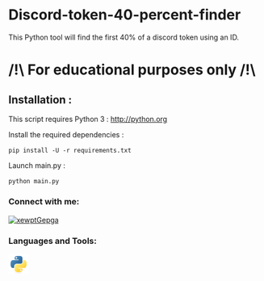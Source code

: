 # Discord-token-40-percent-finder
This Python tool will find the first 40% of a discord token using an ID.

 <h1> /!\ For educational purposes only /!\ </h1>

<h2>Installation :</h2>

This script requires Python 3 : http://python.org


Install the required dependencies :
  ```
  pip install -U -r requirements.txt
  ```

Launch main.py :
  ```
  python main.py
  ```



<h3 align="left">Connect with me:</h3>
<p align="left">
<a href="https://discord.gg/dj9wU33pUY" target="blank"><img align="center" src="https://raw.githubusercontent.com/rahuldkjain/github-profile-readme-generator/master/src/images/icons/Social/discord.svg" alt="xewptGepga" height="30" width="40" /></a>
</p>

<h3 align="left">Languages and Tools:</h3>
<p align="left"> <a href="https://www.python.org" target="_blank"> <img src="https://raw.githubusercontent.com/devicons/devicon/master/icons/python/python-original.svg" alt="python" width="40" height="40"/> </a> </p>
